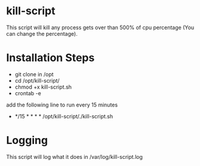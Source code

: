 # kill-script

This script will kill any process gets over than 500% of cpu percentage (You can change the percentage).

# Installation Steps

* git clone in /opt
* cd /opt/kill-script/
* chmod +x kill-script.sh
* crontab -e

add the following line to run every 15 minutes
* */15 * * * * /opt/kill-script/./kill-script.sh

# Logging
This script will log what it does in /var/log/kill-script.log
